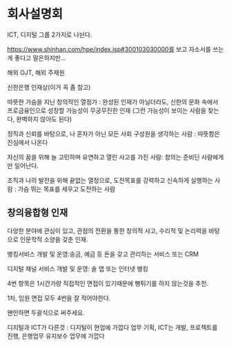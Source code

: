 # 회사설명회

ICT, 디지털 그룹 2가지로 나뉜다.

https://www.shinhan.com/hpe/index.jsp#300103030000를 보고 자소서를 쓰는게 좋다고 말은하지만...

해외 OJT, 해외 주재원

신한은행 인재상(이거 꼭 좀 참고)

따뜻한 가슴을 지닌 창의적인 열정가 : 완성된 인재가 아닐더라도, 신한의 문화 속에서 프로금융인으로 성장할 가능성이 무궁무진한 인재
(그런 가능성이 보이는 사람을 찾는다, 완벽하지 않아도 된다)

정직과 신뢰를 바탕으로, 나 혼자가 아닌 모든 사회 구성원을 생각하는 사람 : 따뜻함은 진심에서 나온다

자신의 꿈을 위해 늘 고민하며 유연하고 열린 사고를 가진 사람: 창의는 준비딘 사람에게만 일어난다.

조직과 나의 발전을 위해 끝없는 열정으로, 도전목표를 강력하고 신속하게 실행하는 사람 : 가슴 뛰는 목표를 세우고 도전하는 사람

## 창의융합형 인재

다양한 분야에 관심이 있고, 관점의 전환을 통한 창의적 사고, 수리적 및 논리력을 바탕으로 인문학적 소양을 갖춘 인재.

뱅킹서비스 개발 및 운영:송금, 예금 등 돈을 갖고 관리하는 서비스 또는 CRM

디지털 채널 서비스 개발 및 운영: 솔 앱 또는 인터넷 뱅킹



4번 항목은 1시간가량 직접적인 면접이 있기때문에 뻥튀기를 하지 않는것을 추천.

1차, 임원 면접 모두 4번을 잘 적어야한다.

왠만하면 두괄식으로 써주세요.

디지털과 ICT가 다른것 : 디지털이 현업에 가깝다 업무 기획, ICT는 개발, 프로젝트를 진행, 은행업무 유지보수 업무에 가깝다
